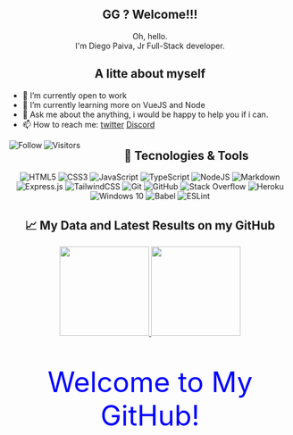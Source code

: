 <div align="center">
    <h2> GG ? Welcome!!!</h2>
    <p>
        Oh, hello.
        <br>
        I'm Diego Paiva, Jr Full-Stack developer.
        <br>
    </p>
</div>

<div align="center">
    <h2> A litte about myself </h2>
</div>

- 🔭 I’m currently open to work
- 🌱 I’m currently learning more on VueJS and Node
- 💬 Ask me about the anything, i would be happy to help you if i can.
- 📫 How to reach me: [twitter](https://twitter.com/_brpaiva) [Discord](https://discord.gg/MhHVrAps)

<div align="left">
    <div align="center">
        <a href="https://github.com/beckerin?tab=followers">
            <img align="left" alt="Follow" src="https://img.shields.io/github/followers/beckerin?style=flat&amp;logo=github&amp;label=followers&amp;color=2D76BF">
            <img align="left" alt="Visitors" src="https://visitor-badge.glitch.me/badge?page_id=beckerin.visitor-badge">
        </a>
    </div>
</div>

<div align="center">
    <h2>📑 Tecnologies & Tools</h2>
    <p align="center">
        <img alt="HTML5" src="https://img.shields.io/badge/html5-%23E34F26.svg?style=for-the-badge&logo=html5&logoColor=white"/>
        <img alt="CSS3" src="https://img.shields.io/badge/css3-%231572B6.svg?style=for-the-badge&logo=css3&logoColor=white"/>
        <img alt="JavaScript" src="https://img.shields.io/badge/javascript-%23323330.svg?style=for-the-badge&logo=javascript&logoColor=%23F7DF1E"/>
        <img alt="TypeScript" src="https://img.shields.io/badge/typescript-%23007ACC.svg?style=for-the-badge&logo=typescript&logoColor=white"/>
        <img alt="NodeJS" src="https://img.shields.io/badge/node.js-%2343853D.svg?style=for-the-badge&logo=node-dot-js&logoColor=white"/>
        <img alt="Markdown" src="https://img.shields.io/badge/markdown-%23000000.svg?style=for-the-badge&logo=markdown&logoColor=white"/>
        <img alt="Express.js" src="https://img.shields.io/badge/express.js-%23404d59.svg?style=for-the-badge&logo=express&logoColor=%2361DAFB"/>
        <img alt="TailwindCSS" src="https://img.shields.io/badge/tailwindcss-%2338B2AC.svg?style=for-the-badge&logo=tailwind-css&logoColor=white"/>
        <img alt="Git" src="https://img.shields.io/badge/git-%23F05033.svg?style=for-the-badge&logo=git&logoColor=white"/>
        <img alt="GitHub" src="https://img.shields.io/badge/github-%23121011.svg?style=for-the-badge&logo=github&logoColor=white"/>
        <img alt="Stack Overflow" src="https://img.shields.io/badge/-Stackoverflow-FE7A16?style=for-the-badge&logo=stack-overflow&logoColor=white"/>
        <img alt="Heroku" src="https://img.shields.io/badge/heroku-%23430098.svg?style=for-the-badge&logo=heroku&logoColor=white"/>
        <img alt="Windows 10" src="https://img.shields.io/badge/Windows-0078D6?style=for-the-badge&logo=windows&logoColor=white" />
        <img alt="Babel" src="https://img.shields.io/badge/Babel-F9DC3e?style=for-the-badge&logo=babel&logoColor=black" />
        <img alt="ESLint" src="https://img.shields.io/badge/ESLint-4B3263?style=for-the-badge&logo=eslint&logoColor=white" />
    </p>
</div>

<div align="center">
    <h2>📈 My Data and Latest Results on my GitHub</h2>
</div>

<div align="center">
  <a href="https://github.com/beckerin/">
    <img height="160em" src="https://github-readme-stats.vercel.app/api?username=beckerin&show_icons=true&theme=react&line_height=27&title_color=fffff1&bg_color=DEG,62b4ef,f0743e" style="max-width:100%;">
    <img height="160em" src="https://github-readme-stats.vercel.app/api/top-langs/?username=beckerin&layout=compact&theme=react&line_height=27&title_color=fffff1&bg_color=DEG,62b4ef,f0743e" style="max-width:50%;">
  </a>
</div>

<div align="center">
    <p style="color: blue; font-size: 50px;">Welcome to My GitHub!  </p>
</div>

